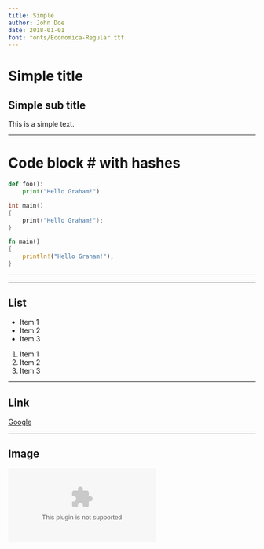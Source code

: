 ```yaml
---
title: Simple
author: John Doe
date: 2018-01-01
font: fonts/Economica-Regular.ttf
---
```


# Simple title
## Simple sub title
This is a simple text.

---

# Code block # with hashes
```python
def foo():
	print("Hello Graham!")
```

```c
int main()
{
	print("Hello Graham!");
}
```

```rust
fn main()
{
	println!("Hello Graham!");
}
```

---

---

## List
- Item 1
- Item 2
- Item 3

1. Item 1
2. Item 2
3. Item 3

---

## Link
[Google](https://www.google.com)

---

## Image
![test.com](test.com)


